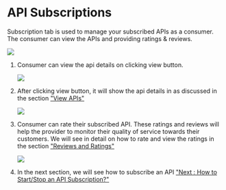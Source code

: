 



# API Subscriptions

Subscription tab is used to manage your subscribed APIs as a consumer.
The consumer can view the APIs and providing ratings & reviews.

![](../images/dashboard/subscriptions/consumersubs_view_01.png)

1.  Consumer can view the api details on clicking view button.

    ![](../images/dashboard/subscriptions/consumersubs_view_02.png)

2.  After clicking view button, it will show the api details in as
    discussed in the section [\"View APIs\"](apiviewdoc)

    ![](../images/dashboard/subscriptions/consumersubs_view_03.png)

3.  Consumer can rate their subscribed API. These ratings and reviews
    will help the provider to monitor their quality of service towards
    their customers. We will see in detail on how to rate and view the
    ratings in the section [\"Reviews and Ratings\"](rateAPI)

    ![](../images/dashboard/subscriptions/consumersubs_view_04.png)

4.  In the next section, we will see how to subscribe an API [\"Next :
    How to Start/Stop an API Subscription?\"](startStopSubscription)




